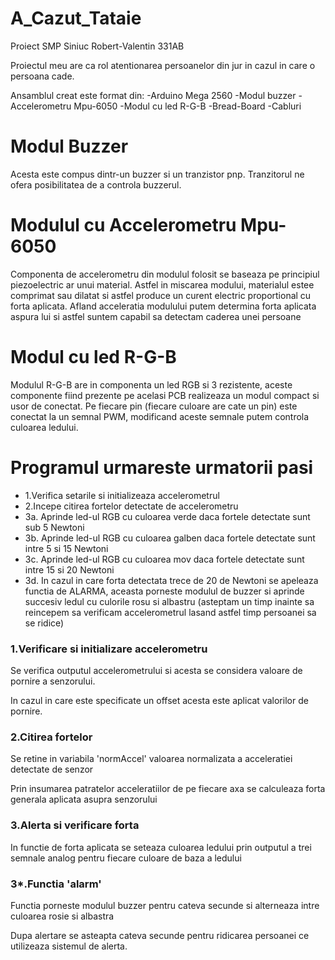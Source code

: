 # A_Cazut_Tataie
Proiect SMP Siniuc Robert-Valentin 331AB

Proiectul meu are ca rol atentionarea persoanelor din jur in cazul in care o persoana cade.

Ansamblul creat este format din:
-Arduino Mega 2560
-Modul buzzer 
-Accelerometru Mpu-6050
-Modul cu led R-G-B
-Bread-Board
-Cabluri 

<h1> Modul Buzzer  </h1>

Acesta este compus dintr-un buzzer si un tranzistor pnp.
Tranzitorul ne ofera posibilitatea de a controla buzzerul.

<h1> Modulul cu Accelerometru Mpu-6050  </h1>

Componenta de accelerometru din modulul folosit se baseaza pe principiul piezoelectric ar unui material. 
Astfel in miscarea modului, materialul estee comprimat sau dilatat si astfel produce un curent electric proportional cu forta aplicata.
Afland acceleratia modulului putem determina forta aplicata aspura lui si astfel suntem capabil sa detectam caderea unei persoane

<h1> Modul cu led R-G-B  </h1>

Modulul R-G-B are in componenta un led RGB si 3 rezistente, aceste componente fiind prezente pe acelasi PCB realizeaza un modul compact si usor de conectat.
Pe fiecare pin (fiecare culoare are cate un pin) este conectat la un semnal PWM, modificand aceste semnale putem controla culoarea ledului.


<h1>Programul urmareste urmatorii pasi</h1>
<ul>
<li>1.Verifica setarile si initializeaza accelerometrul</li>
<li>2.Incepe citirea fortelor detectate de accelerometru</li>
<li>3a. Aprinde led-ul RGB cu culoarea verde daca fortele detectate sunt sub 5 Newtoni </li>
<li>3b. Aprinde led-ul RGB cu culoarea galben daca fortele detectate sunt intre 5 si 15 Newtoni</li>
<li>3c. Aprinde led-ul RGB cu culoarea mov daca fortele detectate sunt intre 15 si 20 Newtoni</li>
<li>3d. In cazul in care forta detectata trece de 20 de Newtoni se apeleaza functia de ALARMA, aceasta porneste modulul de buzzer si aprinde succesiv ledul cu culorile rosu si albastru (asteptam un timp inainte sa reincepem sa verificam accelerometrul lasand astfel timp persoanei sa se ridice)</li>
</ul>

<h3>1.Verificare si initializare accelerometru</h3>
<p> Se verifica outputul accelerometrului si acesta se considera valoare de pornire a senzorului.</p>
<p> In cazul in care este specificate un offset acesta este aplicat valorilor de pornire. </p>

<h3>2.Citirea fortelor</h3>
<p> Se retine in variabila 'normAccel' valoarea normalizata a acceleratiei detectate de senzor </p>
<p> Prin insumarea patratelor acceleratiilor de pe fiecare axa se calculeaza forta generala aplicata asupra senzorului </p>

<h3>3.Alerta si verificare forta</h3>
<p> In functie de forta aplicata se seteaza culoarea ledului prin outputul a trei semnale analog pentru fiecare culoare de baza a ledului </p>

<h3>3*.Functia 'alarm'</h3>
<p> Functia porneste modulul buzzer pentru cateva secunde si alterneaza intre culoarea rosie si albastra </p>
<p> Dupa alertare se asteapta cateva secunde pentru ridicarea persoanei ce utilizeaza sistemul de alerta. </p>

